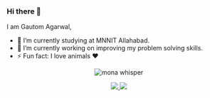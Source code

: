 ### Hi there 👋


I am Gautom Agarwal,

- 🔭 I’m currently studying at MNNIT Allahabad.
- 🌱 I’m currently working on improving my problem solving skills.
- ⚡ Fun fact: I love animals ♥️
<!--
- 👯 I’m looking to collaborate on ...
- 🤔 I’m looking for help with ...
- 💬 Ask me about ...
- 📫 How to reach me: ...
- 😄 Pronouns: ...
-->

<p align="center"><img src="https://github.githubassets.com/images/mona-whisper.gif" alt="mona whisper" /></p>

<p align="center">
  <a href="https://github.com/gautom5987/" target="_blank">
    <img src="https://github-readme-stats.vercel.app/api?username=gautom5987&count_private=true&include_all_commits=true&show_icons=true&bg_color=EFEFEF&border_radius=25&custom_title=My GitHub Stats" />
    <img src="https://codeforces-stats-api.herokuapp.com/stats?username=gautom5987&theme=1" />
  </a>
</p>


